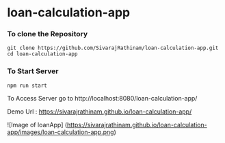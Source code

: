 # loan-calculation-app

### To clone the Repository

```
git clone https://github.com/SivarajRathinam/loan-calculation-app.git
cd loan-calculation-app 
```

### To Start Server
>
```
npm run start
```
>
To Access Server
go to http://localhost:8080/loan-calculation-app/


Demo Url : https://sivarajrathinam.github.io/loan-calculation-app/


![Image of loanApp]
(https://sivarajrathinam.github.io/loan-calculation-app/images/loan-calculation-app.png)
